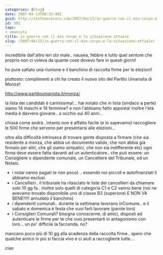 ```yaml
---
categories: [blog]
date: 2007-04-13T00:33:48Z
guid: http://stefanocecere.com/2007/04/13/in-guerra-con-il-mio-corpo-e-la-situazione-attuale/
id: 501
tags:
- umanista
title: in guerra con il mio corpo e la situazione attuale
slug: /2007/04/13/in-guerra-con-il-mio-corpo-e-la-situazione-attuale/
---
```


incredibile dall'altro ieri sto male.. nausea, febbre e tutto quel sentore che proprio non ci voleva da quante cose dovevo fare in questi giorni!

ho pure saltato una riunione e il banchino di raccolta firme per le elezioni!

piuttosto: complimenti a chi ha creato il nuovo sito del Partito Umansita di Monza!:

<a href="http://www.partitoumanista.it/monza/" target="_blank">http://www.partitoumanista.it/monza/</a>

la lista dei candidati è carinissima!… hai notato che in lista (sindaco a parte) siamo 14 maschi e 14 femmine? e non l'abbiamo fatto apposta! inoltre l'età media è davvero giovane.. a occhio sui 40 anni…

chissà come andrà.. intanto non è affatto facile (e lo sapevamo) raccogliere le 500 firme che servono per presentarsi alle elezioni…

oltre alla difficoltà intrinseca di trovare gente disposta a firmare (che sia residente a monza, che abbia un documento valido, che non abbia già firmato per altri, che gli siamo simpatici, che non sia indifferente etc) ogni firma deve essere fatta davanti ad un autenticatore.. che può essere: un Consigliere o dipendente comunale, un Cancelliere del Tribunale, od un Notaio.

- i notai vanno pagati (e non poco) .. essendo noi piccoli e autofinanziati li abbiamo esclusi.
- i Cancellieri.. il tribunale ha rilasciato le liste dei cancellieri da chiamare solo 10 gg fa.. inoltre solo quelli di categoria C1 e C2 vanno bene (noi ne avevamo trovato disponibile uno di classe B3 (superiore) E NON VA BENE!!!!! annullato il banchino)
- i dipendenti comunali.. durante la settimana lavorano inComune.. e il sabato e domenica è festa che vuoi farli lavorare (parole loro)
- i Consiglieri Comunali? bisogna conoscerne, di amici, disposti ad autenticare le firme per te che vuoi presentarti in antagonismo con loro… un po' difficile la faccenda, no?

mancano poco più di 10 gg alla scadenza della raccolta firme.. spero che qualche amico in più si faccia vivo e ci aiuti a raccoglierle tutte…

ciao